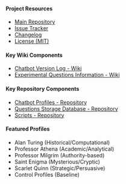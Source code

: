 #### Project Resources

- [Main Repository](https://github.com/Exios66/truth-deception-architecture)
- [Issue Tracker](https://github.com/Exios66/truth-deception-architecture/issues)
- [Changelog](https://github.com/Exios66/truth-deception-architecture/blob/main/CHANGELOG.md)
- [License (MIT)](https://github.com/Exios66/truth-deception-architecture/blob/main/LICENSE)

#### Key Wiki Components

- [Chatbot Version Log - Wiki](https://github.com/Exios66/truth-deception-architecture/wiki/Chatbot-Profiles-Catalog)
- [Experimental Questions Information - Wiki](https://github.com/Exios66/truth-deception-architecture/wiki/Experimental-Question-Datasets)

#### Key Repository Components

- [Chatbot Profiles - Repository](https://github.com/Exios66/truth-deception-architecture/tree/main/Chatbot_Profiles)
- [Questions Storage Database - Repository](https://github.com/Exios66/truth-deception-architecture/tree/main/Questions_DB)
- [Scripts - Repository](https://github.com/Exios66/truth-deception-architecture/tree/main/Scripts)

#### Featured Profiles

- Alan Turing (Historical/Computational)
- Professor Athena (Academic/Analytical)
- Professor Milgrim (Authority-based)
- Saint Enigma (Mysterious/Cryptic)
- Scarlet Quinn (Strategic/Persuasive)
- Control Profiles (Baseline)
